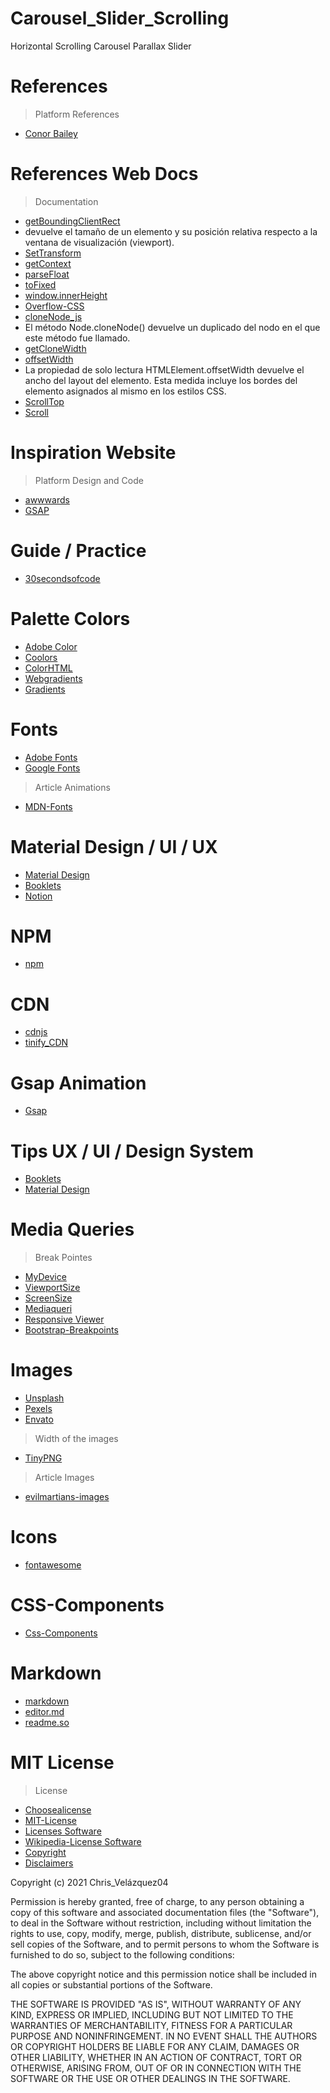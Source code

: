 # Carousel_Slider_Scrolling
Horizontal Scrolling Carousel Parallax Slider 

# References
> Platform References
- [Conor Bailey](https://www.youtube.com/watch?v=z-oexYPY9GY&t=8s)

# References Web Docs
> Documentation
- [getBoundingClientRect](https://developer.mozilla.org/es/docs/Web/API/Element/getBoundingClientRect)
- devuelve el tamaño de un elemento y su posición relativa respecto a la ventana de visualización (viewport).
- [SetTransform](https://developer.mozilla.org/en-US/docs/Web/API/CanvasRenderingContext2D/setTransform)
- [getContext](https://developer.mozilla.org/es/docs/Web/API/HTMLCanvasElement/getContext)
- [parseFloat](https://developer.mozilla.org/es/docs/Web/JavaScript/Reference/Global_Objects/parseFloat)
- [toFixed](https://developer.mozilla.org/es/docs/Web/JavaScript/Reference/Global_Objects/Number/toFixed)
- [window.innerHeight](https://developer.mozilla.org/es/docs/Web/API/Window/innerHeight)
- [Overflow-CSS](https://developer.mozilla.org/es/docs/Web/CSS/overflow)
- [cloneNode_js](https://developer.mozilla.org/es/docs/Web/API/Node/cloneNode)
- El método Node.cloneNode() devuelve un duplicado del nodo en el que este método fue llamado.
- [getCloneWidth](https://stackoverflow.com/questions/67914159/i-have-2-image-sliders-on-one-page-using-the-same-code-but-only-1-works)
- [offsetWidth](https://developer.mozilla.org/es/docs/Web/API/HTMLElement/offsetWidth)
- La propiedad de solo lectura HTMLElement.offsetWidth  devuelve el ancho del layout del elemento. Esta medida incluye los bordes del elemento asignados al mismo en los estilos CSS.
- [ScrollTop](https://developer.mozilla.org/es/docs/Web/API/Element/scrollTop)
- [Scroll](https://developer.mozilla.org/es/search?q=scroll)

# Inspiration Website
> Platform Design and Code
- [awwwards](https://www.awwwards.com/)
- [GSAP](https://greensock.com/gsap/)

# Guide / Practice
- [30secondsofcode](https://www.30secondsofcode.org/)

# Palette Colors
- [Adobe Color](https://color.adobe.com/es/create/color-wheel)
- [Coolors](https://coolors.co/)
- [ColorHTML](https://htmlcolorcodes.com/)
- [Webgradients](https://webgradients.com/)
- [Gradients](https://mycolor.space/gradient3)

# Fonts
- [Adobe Fonts](https://fonts.adobe.com/)
- [Google Fonts](https://fonts.google.com/)
> Article Animations
- [MDN-Fonts](https://developer.mozilla.org/es/docs/Web/CSS/font)

# Material Design / UI / UX
- [Material Design](https://material.io/)
- [Booklets](https://www.booklets.io/c/graphic-design)
- [Notion](https://www.notion.so/)
# NPM
- [npm](https://www.npmjs.com/)
# CDN
- [cdnjs](https://cdnjs.com/)
- [tinify_CDN](https://tinify.com/cdn)
# Gsap Animation
- [Gsap](https://greensock.com/gsap/)

# Tips UX / UI / Design System
- [Booklets](https://www.booklets.io/c/graphic-design)
- [Material Design](https://material.io/)
# Media Queries
> Break Pointes
- [MyDevice](https://www.mydevice.io/#compare-devices)
- [ViewportSize](https://viewportsizes.com/)
- [ScreenSize](https://screensiz.es/)
- [Mediaqueri](https://mediaqueri.es/)
- [Responsive Viewer](https://chrome.google.com/webstore/detail/responsive-viewer/inmopeiepgfljkpkidclfgbgbmfcennb)
- [Bootstrap-Breakpoints](https://getbootstrap.com/docs/5.0/layout/breakpoints/)

# Images
- [Unsplash](https://unsplash.com/)
- [Pexels](https://www.pexels.com/)
- [Envato](https://envato.com/)
> Width of the images
- [TinyPNG](https://tinypng.com/)
> Article Images
- [evilmartians-images](https://evilmartians.com/chronicles/images-done-right-web-graphics-good-to-the-last-byte-optimization-techniques)
# Icons
- [fontawesome](https://fontawesome.com/)

# CSS-Components
- [Css-Components](https://onsen.io/v2/api/css.html#switch-category)

# Markdown
- [markdown](https://markdown.es/)
- [editor.md](https://pandao.github.io/editor.md/index.html)
- [readme.so](https://readme.so/es)


# MIT License 

> License
- [Choosealicense](https://choosealicense.com/)
- [MIT-License](https://choosealicense.com/licenses/mit/)
- [Licenses Software](https://www.youtube.com/watch?v=eWtjgfzpt6Y)
- [Wikipedia-License Software](https://es.wikipedia.org/wiki/Licencia_de_software)
- [Copyright](https://es.wikipedia.org/wiki/Derecho_de_autor)
- [Disclaimers](https://traduccionjuridica.es/los-disclaimers/)

Copyright (c) 2021 Chris_Velázquez04

Permission is hereby granted, free of charge, to any person obtaining a copy
of this software and associated documentation files (the "Software"), to deal
in the Software without restriction, including without limitation the rights
to use, copy, modify, merge, publish, distribute, sublicense, and/or sell
copies of the Software, and to permit persons to whom the Software is
furnished to do so, subject to the following conditions:

The above copyright notice and this permission notice shall be included in all
copies or substantial portions of the Software.

THE SOFTWARE IS PROVIDED "AS IS", WITHOUT WARRANTY OF ANY KIND, EXPRESS OR
IMPLIED, INCLUDING BUT NOT LIMITED TO THE WARRANTIES OF MERCHANTABILITY,
FITNESS FOR A PARTICULAR PURPOSE AND NONINFRINGEMENT. IN NO EVENT SHALL THE
AUTHORS OR COPYRIGHT HOLDERS BE LIABLE FOR ANY CLAIM, DAMAGES OR OTHER
LIABILITY, WHETHER IN AN ACTION OF CONTRACT, TORT OR OTHERWISE, ARISING FROM,
OUT OF OR IN CONNECTION WITH THE SOFTWARE OR THE USE OR OTHER DEALINGS IN THE
SOFTWARE.
